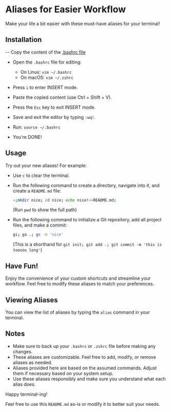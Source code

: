 # Aliases for Easier Workflow

Make your life a bit easier with these must-have aliases for your terminal!

## Installation

-- Copy the content of the [.bashrc file](.bashrc)

- Open the `.bashrc` file for editing:
   - On Linux: `vim ~/.bashrc`
   - On macOS: `vim ~/.zshrc`

- Press `i` to enter INSERT mode.

- Paste the copied content (use Ctrl + Shift + V).

- Press the `Esc` key to exit INSERT mode.

- Save and exit the editor by typing `:wq!`.

- Run: `source ~/.bashrc`

- You're DONE!

## Usage

Try out your new aliases! For example:

- Use `c` to clear the terminal.
- Run the following command to create a directory, navigate into it, and create a `README.md` file:
  ```bash
  ~;mkdir nice; cd nice; echo nice!>>README.md;
  ```
  (Run `pwd` to show the full path)

- Run the following command to initialize a Git repository, add all project files, and make a commit:
  ```bash
  gi; ga .; gc -m 'nice'
  ```
  (This is a shorthand for `git init; git add .; git commit -m 'this is tooooo long'`)

## Have Fun!

Enjoy the convenience of your custom shortcuts and streamline your workflow. Feel free to modify these aliases to match your preferences.

## Viewing Aliases

You can view the list of aliases by typing the `alias` command in your terminal.

## Notes

- Make sure to back up your `.bashrc` or `.zshrc` file before making any changes.
- These aliases are customizable. Feel free to add, modify, or remove aliases as needed.
- Aliases provided here are based on the assumed commands. Adjust them if necessary based on your system setup.
- Use these aliases responsibly and make sure you understand what each alias does.

Happy terminal-ing!

Feel free to use this `README.md` as-is or modify it to better suit your needs.